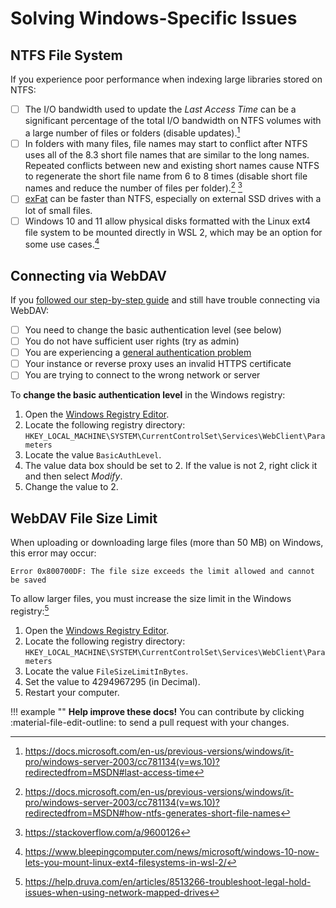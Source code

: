 # Solving Windows-Specific Issues

## NTFS File System

If you experience poor performance when indexing large libraries stored on NTFS:

- [ ] The I/O bandwidth used to update the *Last Access Time* can be a significant percentage of the total I/O bandwidth on NTFS volumes with a large number of files or folders (disable updates).[^1]
- [ ] In folders with many files, file names may start to conflict after NTFS uses all of the 8.3 short file names that are similar to the long names. Repeated conflicts between new and existing short names cause NTFS to regenerate the short file name from 6 to 8 times (disable short file names and reduce the number of files per folder).[^2] [^3]
- [ ] [exFat](https://en.wikipedia.org/wiki/ExFAT) can be faster than NTFS, especially on external SSD drives with a lot of small files.
- [ ] Windows 10 and 11 allow physical disks formatted with the Linux ext4 file system to be mounted directly in WSL 2, which may be an option for some use cases.[^4]

## Connecting via WebDAV

If you [followed our step-by-step guide](../../user-guide/sync/webdav.md#__tabbed_1_2) and still have trouble connecting via WebDAV:

- [ ] You need to change the basic authentication level (see below)
- [ ] You do not have sufficient user rights (try as admin)
- [ ] You are experiencing a [general authentication problem](index.md#cannot-log-in)
- [ ] Your instance or reverse proxy uses an invalid HTTPS certificate
- [ ] You are trying to connect to the wrong network or server

To **change the basic authentication level** in the Windows registry:

1. Open the [Windows Registry Editor](https://support.microsoft.com/en-us/windows/how-to-open-registry-editor-in-windows-10-deab38e6-91d6-e0aa-4b7c-8878d9e07b11).
2. Locate the following registry directory: `HKEY_LOCAL_MACHINE\SYSTEM\CurrentControlSet\Services\WebClient\Parameters`
3. Locate the value `BasicAuthLevel`.
4. The value data box should be set to 2. If the value is not 2, right click it and then select *Modify*.
5. Change the value to 2.

## WebDAV File Size Limit

When uploading or downloading large files (more than 50 MB) on Windows, this error may occur:

```
Error 0x800700DF: The file size exceeds the limit allowed and cannot be saved
```

To allow larger files, you must increase the size limit in the Windows registry:[^5]

1. Open the [Windows Registry Editor](https://support.microsoft.com/en-us/windows/how-to-open-registry-editor-in-windows-10-deab38e6-91d6-e0aa-4b7c-8878d9e07b11).
2. Locate the following registry directory: `HKEY_LOCAL_MACHINE\SYSTEM\CurrentControlSet\Services\WebClient\Parameters`
3. Locate the value `FileSizeLimitInBytes`.
4. Set the value to 4294967295 (in Decimal). 
5. Restart your computer.

!!! example ""
    **Help improve these docs!** You can contribute by clicking :material-file-edit-outline: to send a pull request with your changes.

[^1]: <https://docs.microsoft.com/en-us/previous-versions/windows/it-pro/windows-server-2003/cc781134(v=ws.10)?redirectedfrom=MSDN#last-access-time>
[^2]: <https://docs.microsoft.com/en-us/previous-versions/windows/it-pro/windows-server-2003/cc781134(v=ws.10)?redirectedfrom=MSDN#how-ntfs-generates-short-file-names>
[^3]: <https://stackoverflow.com/a/9600126>
[^4]: <https://www.bleepingcomputer.com/news/microsoft/windows-10-now-lets-you-mount-linux-ext4-filesystems-in-wsl-2/>
[^5]: <https://help.druva.com/en/articles/8513266-troubleshoot-legal-hold-issues-when-using-network-mapped-drives>
